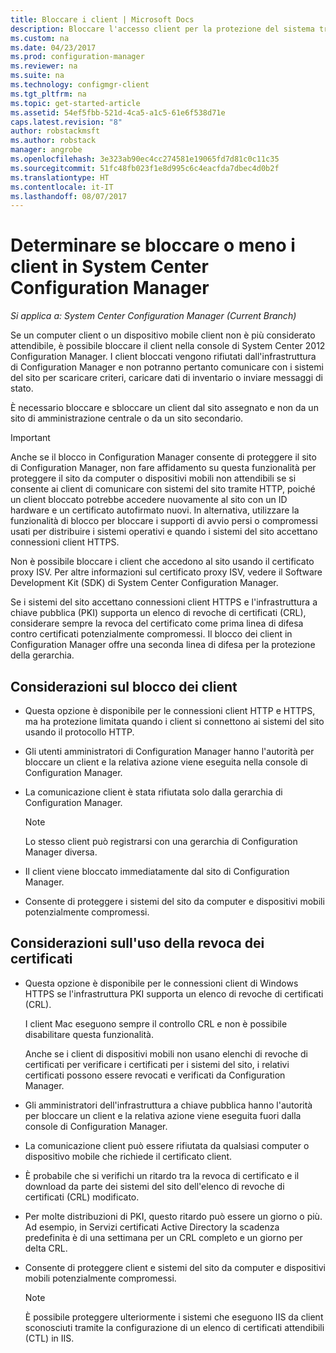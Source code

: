 ```yaml
---
title: Bloccare i client | Microsoft Docs
description: Bloccare l'accesso client per la protezione del sistema tramite System Center Configuration Manager.
ms.custom: na
ms.date: 04/23/2017
ms.prod: configuration-manager
ms.reviewer: na
ms.suite: na
ms.technology: configmgr-client
ms.tgt_pltfrm: na
ms.topic: get-started-article
ms.assetid: 54ef5fbb-521d-4ca5-a1c5-61e6f538d71e
caps.latest.revision: "8"
author: robstackmsft
ms.author: robstack
manager: angrobe
ms.openlocfilehash: 3e323ab90ec4cc274581e19065fd7d81c0c11c35
ms.sourcegitcommit: 51fc48fb023f1e8d995c6c4eacfda7dbec4d0b2f
ms.translationtype: HT
ms.contentlocale: it-IT
ms.lasthandoff: 08/07/2017
---
```

# <a name="determine-whether-to-block-clients-in-system-center-configuration-manager"></a>Determinare se bloccare o meno i client in System Center Configuration Manager

*Si applica a: System Center Configuration Manager (Current Branch)*

Se un computer client o un dispositivo mobile client non è più considerato attendibile, è possibile bloccare il client nella console di System Center 2012 Configuration Manager. I client bloccati vengono rifiutati dall'infrastruttura di Configuration Manager e non potranno pertanto comunicare con i sistemi del sito per scaricare criteri, caricare dati di inventario o inviare messaggi di stato.  

 È necessario bloccare e sbloccare un client dal sito assegnato e non da un sito di amministrazione centrale o da un sito secondario.  

> [!IMPORTANT]  
>  Anche se il blocco in Configuration Manager consente di proteggere il sito di Configuration Manager, non fare affidamento su questa funzionalità per proteggere il sito da computer o dispositivi mobili non attendibili se si consente ai client di comunicare con sistemi del sito tramite HTTP, poiché un client bloccato potrebbe accedere nuovamente al sito con un ID hardware e un certificato autofirmato nuovi. In alternativa, utilizzare la funzionalità di blocco per bloccare i supporti di avvio persi o compromessi usati per distribuire i sistemi operativi e quando i sistemi del sito accettano connessioni client HTTPS.  

 Non è possibile bloccare i client che accedono al sito usando il certificato proxy ISV. Per altre informazioni sul certificato proxy ISV, vedere il Software Development Kit (SDK) di System Center Configuration Manager.  

 Se i sistemi del sito accettano connessioni client HTTPS e l'infrastruttura a chiave pubblica (PKI) supporta un elenco di revoche di certificati (CRL), considerare sempre la revoca del certificato come prima linea di difesa contro certificati potenzialmente compromessi. Il blocco dei client in Configuration Manager offre una seconda linea di difesa per la protezione della gerarchia.  

##  <a name="BKMK_Block_vs_CRL"></a> Considerazioni sul blocco dei client  

-   Questa opzione è disponibile per le connessioni client HTTP e HTTPS, ma ha protezione limitata quando i client si connettono ai sistemi del sito usando il protocollo HTTP.  

-   Gli utenti amministratori di Configuration Manager hanno l'autorità per bloccare un client e la relativa azione viene eseguita nella console di Configuration Manager.  

-   La comunicazione client è stata rifiutata solo dalla gerarchia di Configuration Manager.  

    > [!NOTE]  
    >  Lo stesso client può registrarsi con una gerarchia di Configuration Manager diversa.  

-   Il client viene bloccato immediatamente dal sito di Configuration Manager.  

-   Consente di proteggere i sistemi del sito da computer e dispositivi mobili potenzialmente compromessi.  

## <a name="considerations-for-using-certificate-revocation"></a>Considerazioni sull'uso della revoca dei certificati  

-   Questa opzione è disponibile per le connessioni client di Windows HTTPS se l'infrastruttura PKI supporta un elenco di revoche di certificati (CRL).  

     I client Mac eseguono sempre il controllo CRL e non è possibile disabilitare questa funzionalità.  

     Anche se i client di dispositivi mobili non usano elenchi di revoche di certificati per verificare i certificati per i sistemi del sito, i relativi certificati possono essere revocati e verificati da Configuration Manager.  

-   Gli amministratori dell'infrastruttura a chiave pubblica hanno l'autorità per bloccare un client e la relativa azione viene eseguita fuori dalla console di Configuration Manager.  

-   La comunicazione client può essere rifiutata da qualsiasi computer o dispositivo mobile che richiede il certificato client.  

-   È probabile che si verifichi un ritardo tra la revoca di certificato e il download da parte dei sistemi del sito dell'elenco di revoche di certificati (CRL) modificato.  

-   Per molte distribuzioni di PKI, questo ritardo può essere un giorno o più. Ad esempio, in Servizi certificati Active Directory la scadenza predefinita è di una settimana per un CRL completo e un giorno per delta CRL.  

-   Consente di proteggere client e sistemi del sito da computer e dispositivi mobili potenzialmente compromessi.  

    > [!NOTE]  
    >  È possibile proteggere ulteriormente i sistemi che eseguono IIS da client sconosciuti tramite la configurazione di un elenco di certificati attendibili (CTL) in IIS.  
